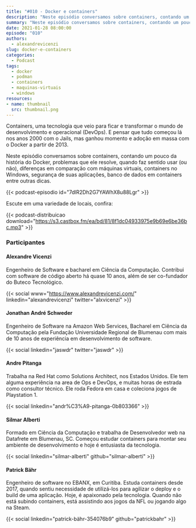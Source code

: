 ```yaml
---
title: "#010 - Docker e containers"
description: "Neste episódio conversamos sobre containers, contando um pouco da história do Docker, problemas que ele resolve, quando faz sentido usar, diferenças em comparação com máquinas virtuais, segurança de suas aplicações entre outras dicas."
summary: "Neste episódio conversamos sobre containers, contando um pouco da história do Docker, problemas que ele resolve, quando faz sentido usar, diferenças em comparação com máquinas virtuais, segurança de suas aplicações entre outras dicas."
date: 2021-01-28 08:00:00
episode: "010"
authors:
  - alexandrevicenzi
slug: docker-e-containers
categories:
  - Podcast
tags:
  - docker
  - podman
  - containers
  - maquinas-virtuais
  - windows
resources:
- name: thumbnail
  src: thumbnail.png
---
```


Containers, uma tecnologia que veio para ficar e transformar o mundo de desenvolvimento e operacional (DevOps). E pensar que tudo começou lá nos anos 2000 com o Jails, mas ganhou momento e adoção em massa com o Docker a partir de 2013.

Neste episódio conversamos sobre containers, contando um pouco da história do Docker, problemas que ele resolve, quando faz sentido usar (ou não), diferenças em comparação com máquinas virtuais, containers no Windows, segurança de suas aplicações, banco de dados em containers entre outras dicas.

{{< podcast-episodio id="7dlR2Dh2G7YAWhX8u88Lgr" >}}

Escute em uma variedade de locais, confira:

{{< podcast-distribuicao download="https://s3.castbox.fm/ea/bd/81/8f1dc04933975e9b69e6be36bc.mp3" >}}

### Participantes

#### Alexandre Vicenzi

Engenheiro de Software e bacharel em Ciência da Computação. Contribui com software de código aberto há quase 10 anos, além de ser co-fundador do Buteco Tecnológico.

{{< social www="https://www.alexandrevicenzi.com/" linkedin="alexandrevicenzi" twitter="alxvicenzi" >}}

#### Jonathan André Schweder

Engenheiro de Software na Amazon Web Services, Bacharel em Ciência da Computação pela Fundação Universidade Regional de Blumenau com mais de 10 anos de experiência em desenvolvimento de software.

{{< social linkedin="jaswdr" twitter="jaswdr" >}}

#### Andre Pitanga

Trabalha na Red Hat como Solutions Architect, nos Estados Unidos. Ele tem alguma experiência na area de Ops e DevOps, e muitas horas de estrada como consultor técnico. Ele roda Fedora em casa e coleciona jogos de Playstation 1.

{{< social linkedin="andr%C3%A9-pitanga-0b803366" >}}

#### Silmar Alberti

Formado em Ciência da Computação e trabalha de Desenvolvedor web na Datafrete em Blumenau, SC. Começou estudar containers para montar seu ambiente de desenvolvimento e hoje é entusiasta da tecnologia.

{{< social linkedin="silmar-alberti" github="silmar-alberti" >}}

#### Patrick Bähr

Engenheiro de software no EBANX, em Curitiba. Estuda containers desde 2017, quando sentiu necessidade de utilizá-los para agilizar o deploy e o build de uma aplicação. Hoje, é apaixonado pela tecnologia. Quando não está subindo containers, está assistindo aos jogos da NFL ou jogando algo na Steam.

{{< social linkedin="patrick-bähr-354076b9" github="patrickbahr" >}}
